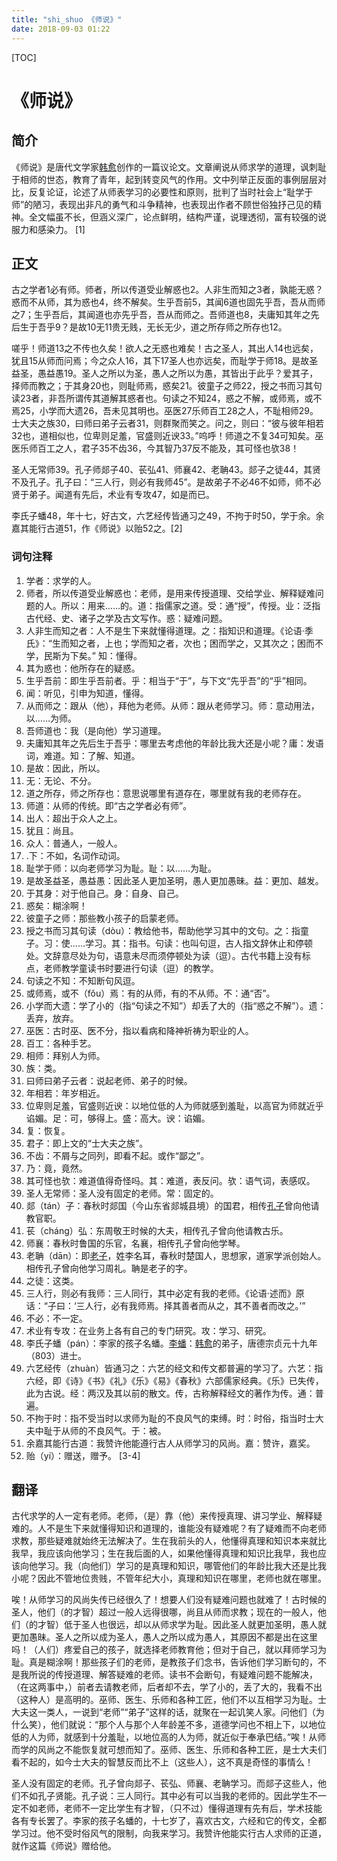 ```yaml
---
title: "shi_shuo 《师说》"
date: 2018-09-03 01:22
---
```


[TOC]

# 《师说》



## 简介

《师说》是唐代文学家[韩愈](https://baike.baidu.com/item/%E9%9F%A9%E6%84%88/127407)创作的一篇议论文。文章阐说从师求学的道理，讽刺耻于相师的世态，教育了青年，起到转变风气的作用。文中列举正反面的事例层层对比，反复论证，论述了从师表学习的必要性和原则，批判了当时社会上“耻学于师”的陋习，表现出非凡的勇气和斗争精神，也表现出作者不顾世俗独抒己见的精神。全文幅虽不长，但涵义深广，论点鲜明，结构严谨，说理透彻，富有较强的说服力和感染力。 [1] 



## 正文

古之学者1必有师。师者，所以传道受业解惑也2。人非生而知之3者，孰能无惑？惑而不从师，其为惑也4，终不解矣。生乎吾前5，其闻6道也固先乎吾，吾从而师之7；生乎吾后，其闻道也亦先乎吾，吾从而师之。吾师道也8，夫庸知其年之先后生于吾乎9？是故10无11贵无贱，无长无少，道之所存师之所存也12。

嗟乎！师道13之不传也久矣！欲人之无惑也难矣！古之圣人，其出人14也远矣，犹且15从师而问焉；今之众人16，其下17圣人也亦远矣，而耻学于师18。是故圣益圣，愚益愚19。圣人之所以为圣，愚人之所以为愚，其皆出于此乎？爱其子，择师而教之；于其身20也，则耻师焉，惑矣21。彼童子之师22，授之书而习其句读23者，非吾所谓传其道解其惑者也。句读之不知24，惑之不解，或师焉，或不焉25，小学而大遗26，吾未见其明也。巫医27乐师百工28之人，不耻相师29。士大夫之族30，曰师曰弟子云者31，则群聚而笑之。问之，则曰：“彼与彼年相若32也，道相似也，位卑则足羞，官盛则近谀33。”呜呼！师道之不复34可知矣。巫医乐师百工之人，君子35不齿36，今其智乃37反不能及，其可怪也欤38！

圣人无常师39。孔子师郯子40、苌弘41、师襄42、老聃43。郯子之徒44，其贤不及孔子。孔子曰：“三人行，则必有我师45”。是故弟子不必46不如师，师不必贤于弟子。闻道有先后，术业有专攻47，如是而已。

李氏子蟠48，年十七，好古文，六艺经传皆通习之49，不拘于时50，学于余。余嘉其能行古道51，作《师说》以贻52之。[2] 



### 词句注释

1. 学者：求学的人。
2. 师者，所以传道受业解惑也：老师，是用来传授道理、交给学业、解释疑难问题的人。所以：用来……的。道：指儒家之道。受：通“授”，传授。业：泛指古代经、史、诸子之学及古文写作。惑：疑难问题。
3. 人非生而知之者：人不是生下来就懂得道理。之：指知识和道理。《论语·季氏》：“生而知之者，上也；学而知之者，次也；困而学之，又其次之；困而不学，民斯为下矣。” 知：懂得。
4. 其为惑也：他所存在的疑惑。
5. 生乎吾前：即生乎吾前者。乎：相当于“于”，与下文“先乎吾”的“乎”相同。
6. 闻：听见，引申为知道，懂得。
7. 从而师之：跟从（他），拜他为老师。从师：跟从老师学习。师：意动用法，以……为师。
8. 吾师道也：我（是向他）学习道理。
9. 夫庸知其年之先后生于吾乎：哪里去考虑他的年龄比我大还是小呢？庸：发语词，难道。知：了解、知道。
10. 是故：因此，所以。
11. 无：无论、不分。
12. 道之所存，师之所存也：意思说哪里有道存在，哪里就有我的老师存在。
13. 师道：从师的传统。即“古之学者必有师”。
14. 出人：超出于众人之上。
15. 犹且：尚且。
16. 众人：普通人，一般人。
17. .下：不如，名词作动词。
18. 耻学于师：以向老师学习为耻。耻：以……为耻。
19. 是故圣益圣，愚益愚：因此圣人更加圣明，愚人更加愚昧。益：更加、越发。
20. 于其身：对于他自己。身：自身、自己。
21. 惑矣：糊涂啊！
22. 彼童子之师：那些教小孩子的启蒙老师。
23. 授之书而习其句读（dòu）：教给他书，帮助他学习其中的文句。之：指童子。习：使……学习。其：指书。句读：也叫句逗，古人指文辞休止和停顿处。文辞意尽处为句，语意未尽而须停顿处为读（逗）。古代书籍上没有标点，老师教学童读书时要进行句读（逗）的教学。
24. 句读之不知：不知断句风逗。
25. 或师焉，或不（fǒu）焉：有的从师，有的不从师。不：通“否”。
26. 小学而大遗：学了小的（指“句读之不知”）却丢了大的（指“惑之不解”）。遗：丢弃，放弃。
27. 巫医：古时巫、医不分，指以看病和降神祈祷为职业的人。
28. 百工：各种手艺。
29. 相师：拜别人为师。
30. 族：类。
31. 曰师曰弟子云者：说起老师、弟子的时候。
32. 年相若：年岁相近。
33. 位卑则足羞，官盛则近谀：以地位低的人为师就感到羞耻，以高官为师就近乎谄媚。足：可，够得上。盛：高大。谀：谄媚。
34. 复：恢复。
35. 君子：即上文的“士大夫之族”。
36. 不齿：不屑与之同列，即看不起。或作“鄙之”。
37. 乃：竟，竟然。
38. 其可怪也欤：难道值得奇怪吗。其：难道，表反问。欤：语气词，表感叹。
39. 圣人无常师：圣人没有固定的老师。常：固定的。
40. 郯（tán）子：春秋时郯国（今山东省郯城县境）的国君，相传[孔子](https://baike.baidu.com/item/%E5%AD%94%E5%AD%90/1584)曾向他请教官职。
41. 苌（cháng）弘：东周敬王时候的大夫，相传孔子曾向他请教古乐。
42. 师襄：春秋时鲁国的乐官，名襄，相传孔子曾向他学琴。
43. 老聃（dān）：即[老子](https://baike.baidu.com/item/%E8%80%81%E5%AD%90/5448)，姓李名耳，春秋时楚国人，思想家，道家学派创始人。相传孔子曾向他学习周礼。聃是老子的字。
44. 之徒：这类。
45. 三人行，则必有我师：三人同行，其中必定有我的老师。《论语·述而》原话：“子曰：‘三人行，必有我师焉。择其善者而从之，其不善者而改之。’”
46. 不必：不一定。
47. 术业有专攻：在业务上各有自己的专门研究。攻：学习、研究。
48. 李氏子蟠（pán）：李家的孩子名蟠。[李蟠](https://baike.baidu.com/item/%E6%9D%8E%E8%9F%A0/3626662)：[韩愈](https://baike.baidu.com/item/%E9%9F%A9%E6%84%88/127407)的弟子，唐德宗贞元十九年（803）进士。
49. 六艺经传（zhuàn）皆通习之：六艺的经文和传文都普遍的学习了。六艺：指六经，即《诗》《书》《礼》《乐》《易》《春秋》六部儒家经典。《乐》已失传，此为古说。经：两汉及其以前的散文。传，古称解释经文的著作为传。通：普遍。
50. 不拘于时：指不受当时以求师为耻的不良风气的束缚。时：时俗，指当时士大夫中耻于从师的不良风气。于：被。
51. 余嘉其能行古道：我赞许他能遵行古人从师学习的风尚。嘉：赞许，嘉奖。
52. 贻（yí）：赠送，赠予。 [3-4] 



## 翻译

古代求学的人一定有老师。老师，（是）靠（他）来传授真理、讲习学业、解释疑难的。人不是生下来就懂得知识和道理的，谁能没有疑难呢？有了疑难而不向老师求教，那些疑难就始终无法解决了。生在我前头的人，他懂得真理和知识本来就比我早，我应该向他学习；生在我后面的人，如果他懂得真理和知识比我早，我也应该向他学习。我（向他们）学习的是真理和知识，哪管他们的年龄比我大还是比我小呢？因此不管地位贵贱，不管年纪大小，真理和知识在哪里，老师也就在哪里。

唉！从师学习的风尚失传已经很久了！想要人们没有疑难问题也就难了！古时候的圣人，他们（的才智）超过一般人远得很哪，尚且从师而求教；现在的一般人，他们（的才智）低于圣人也很远，却以从师求学为耻。因此圣人就更加圣明，愚人就更加愚昧。圣人之所以成为圣人，愚人之所以成为愚人，其原因不都是出在这里吗！（人们）疼爱自己的孩子，就选择老师教育他；但对于自己，就以拜师学习为耻。真是糊涂啊！那些孩子们的老师，是教孩子们念书，告诉他们学习断句的，不是我所说的传授道理、解答疑难的老师。读书不会断句，有疑难问题不能解决，（在这两事中，）前者去请教老师，后者却不去，学了小的，丢了大的，我看不出（这种人）是高明的。巫师、医生、乐师和各种工匠，他们不以互相学习为耻。士大夫这一类人，一说到“老师”“弟子”这样的话，就聚在一起讥笑人家。问他们（为什么笑），他们就说：“那个人与那个人年龄差不多，道德学问也不相上下，以地位低的人为师，就感到十分羞耻，以地位高的人为师，就近似于奉承巴结。”唉！从师而学的风尚之不能恢复就可想而知了。巫师、医生、乐师和各种工匠，是士大夫们看不起的，如今士大夫的智慧反而比不上（这些人），这不真是奇怪的事情么！

圣人没有固定的老师。孔子曾向郯子、苌弘、师襄、老聃学习。而郯子这些人，他们不如孔子贤能。孔子说：三人同行。其中必有可以当我的老师的。因此学生不一定不如老师，老师不一定比学生有才智，（只不过）懂得道理有先有后，学术技能各有专长罢了。李家的孩子名蟠的，十七岁了，喜欢古文，六经和它的传文，全都学习过。他不受时俗风气的限制，向我来学习。我赞许他能实行古人求师的正道，就作这篇《师说》赠给他。